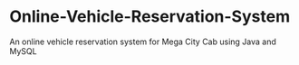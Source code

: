 # Online-Vehicle-Reservation-System
An online vehicle reservation system for Mega City Cab using Java and MySQL
